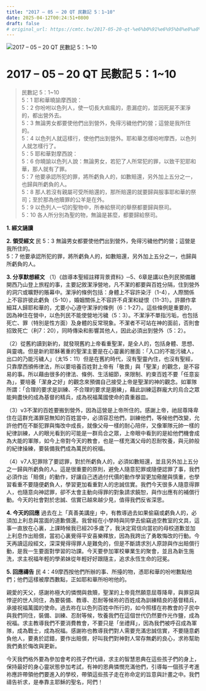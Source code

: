 ```yaml
---
title: "2017 – 05 – 20 QT 民數記 5：1~10"
date: 2025-04-12T00:24:51+0800
draft: false
# original_url: https://cmtc.tw/2017-05-20-qt-%e6%b0%91%e6%95%b8%e8%a8%98-5%ef%bc%9a110
---
```


![2017 – 05 – 20 QT 民數記 5：1\~10](/images/qt.jpg   "2017 – 05 – 20 QT 民數記 5：1\~10")

# 2017 – 05 – 20 QT 民數記 5：1\~10

> 民數記 5：1\~10  
> 5：1 耶和華曉諭摩西說：  
> 5：2 你吩咐以色列人，使一切長大痲瘋的，患漏症的，並因死屍不潔淨的，都出營外去。  
> 5：3 無論男女都要使他們出到營外，免得污穢他們的營；這營是我所住的。  
> 5：4 以色列人就這樣行，使他們出到營外。耶和華怎樣吩咐摩西，以色列人就怎樣行了。  
> 5：5 耶和華對摩西說：  
> 5：6 你曉諭以色列人說：無論男女，若犯了人所常犯的罪，以致干犯耶和華，那人就有了罪。  
> 5：7 他要承認所犯的罪，將所虧負人的，如數賠還，另外加上五分之一，也歸與所虧負的人。  
> 5：8 那人若沒有親屬可受所賠還的，那所賠還的就要歸與服事耶和華的祭司；至於那為他贖罪的公羊是在外。  
> 5：9 以色列人一切的聖物中，所奉給祭司的舉祭都要歸與祭司。  
> 5：10 各人所分別為聖的物，無論是甚麼，都要歸給祭司。

**1. 經文誦讀**

**2. 領受經文**
民 5：3 無論男女都要使他們出到營外，免得污穢他們的營；這營是我所住的。  
5：7 他要承認所犯的罪，將所虧負人的，如數賠還，另外加上五分之一，也歸與所虧負的人。

**3. 分享默想經文**
（1）《啟導本聖經註釋背景資料》─5、6章是講以色列民預備離開西乃山登上旅程的事，主要記敘潔淨營地，凡不潔的都要與百姓分隔，住到營外的洞穴或曠野的賬幕中。潔淨的條例包括：身體上不容許染汙（1-4），人際關係上不容許彼此虧負（5-10），婚姻關係上不容許不貞潔和疑恨（11-31）。許願作拿細耳人歸耶和華的，尤要小心遵守潔淨的條例（6：1-27）。這些條例是重要的，因為神住在營中，以色列民不能使營地污穢（5：3）。不潔淨不單指污垢，也包括死亡、罪（特別是性方面）及身體的反常現象。不潔者不可站在神的面前，否則會招致死亡（利7：20），同時傳染和影響其他人，因此必須出到營外（5：2）。

（2）從舊約讀到新約，就發現舊約上帝看重聖潔，是全人的，包括身體、思想、與靈魂。但是新約耶穌著重的聖潔主要是在心靈裏的層面：「入口的不能污穢人，出口的乃能污穢人」（太15：11）但是在舊約時代，沒有聖靈內住，也沒有聖經，只靠摩西頒佈律法，所以要培養百姓對上帝有「敬畏」與「聖潔」的觀念，是不容易的事。所以藉由很多的律法、條例、生活細節，來限制、約束百姓不要「任意妄為」，要培養「潔身之好」的觀念來預備自己接受上帝是聖潔的神的觀念。如軍隊所謂：「合理的要求是訓練、不合理的要求是磨練」，藉此訓練這群龐大的烏合之眾能夠盡快的成為基督的精兵，成為祝福萬國使命的貴重器皿。

（3）v3不潔的百姓要搬到營外，因為這營是上帝所住的。感謝上帝，祂屈尊降卑住在這群充滿罪惡無知的百姓當中，必須容忍他們，訓練他們，等候他們改變，允許他們在不斷犯罪與悔改中成長，就像父母一樣的耐心陪伴，又像軍隊元帥一樣的紀律訓練，人的眼光看到的可能是一群烏合之眾，上帝眼中看到的是給他們機會成為大能的軍隊，如今上帝對今天的教會，也是一樣充滿父母的忍耐牧養，與元帥般的紀律操練，要裝備我們成為萬民的祝福。

（4）v7人犯罪除了要認罪，對於所虧負人的，必須如數賠還，並且另外加上五分之一歸與所虧負的人。這是很重要的原則，避免人隨意犯罪或隨便認罪了事，我們必須作出「賠償」的動作，好讓自己透過付代價的動作學習更加儆醒與慎重，也學習看重不要隨便虧負人，學習更加看重對人的忠誠信實。我們今天很多人隨意得罪人，也隨意向神認罪，卻不太會主動向得罪的對象請求饒恕，與作出應有的補償行動。今天的社會對於忠誠、信實已越來越少見，值得我們反省深思。

**4. 今天的回應**
過去在上「真善美講座」中，有教導過去如果偷竊或虧負人的，必須加上利息與當面的道歉償還。我曾經在小學時與同學去偷竊過空教室的文具，這事一直放在心裏，上課時候我已經20多歲了，我決定寫信向當初的母校道歉並加上利息作出賠償，當初心裏覺得平安喜樂釋放，因為我跨出了勇敢悔改的行動。今天再讀這段經文，深深覺得得罪人是難免的，但是不斷請求別人原諒與作出賠償行動，是我一生要面對學習的功課。今天要參加軍校畢業生的聚會，並且為新生施洗，求主祝福年輕的學弟妹從年輕好好跟隨主，追求永恆生命的冠冕。

**5. 回應禱告**
民 4：49摩西按他們所辦的事、所擡的物，憑耶和華的吩咐數點他們；他們這樣被摩西數點，正如耶和華所吩咐他的。

親愛的天父，感謝祢極大的憐憫與救贖，聖潔的上帝竟然願意屈尊降卑，與罪惡與悖逆的世人同住，為要裝備、教導、忍耐等候祢的百姓成為訓練精良的基督精兵，承接祝福萬國的使命。過去祢在以色列百姓中所行的，如今照樣在祢教會的子民中與我們同住，裝備、訓練、忍耐等候，牧養我們在這個世代仍然要作光作鹽，成為祝福。求主教導我們不要消費教會，不要只是「坐禮拜」，因為我們被呼召成為軍隊，成為戰士，成為祝福。感謝祢也教導我們對人需要充滿忠誠信實，不要隨意虧負他人，要勇於認錯，要作出賠償，好叫我們對神對人常存無虧的良心，求祢幫助我們勇於悔改與更新。

今天我們格外要為參加會考的孩子們代禱，求主的智慧恩典在這些孩子們的身上，保持最好的身心靈狀態參加考試，有神的恩典憐憫充滿他們，引導每一個孩子考進祢應許帶領他們要進入的學校，帶領這些孩子走在祢命定的旨意與計畫之中。我們禱告祈求，是奉靠主耶穌的聖名，阿們！
